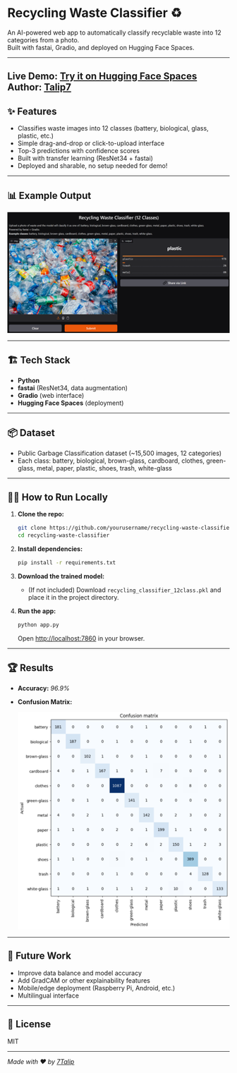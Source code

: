 # Recycling Waste Classifier ♻️

An AI-powered web app to automatically classify recyclable waste into 12 categories from a photo.  
Built with fastai, Gradio, and deployed on Hugging Face Spaces.

---

**Live Demo:** [Try it on Hugging Face Spaces](https://huggingface.co/spaces/Talip7/recycling_waste_classifier)  
**Author:** [Talip7](https://huggingface.co/Talip7)
---

## ✨ Features

- Classifies waste images into 12 classes (battery, biological, glass, plastic, etc.)
- Simple drag-and-drop or click-to-upload interface
- Top-3 predictions with confidence scores
- Built with transfer learning (ResNet34 + fastai)
- Deployed and sharable, no setup needed for demo!

---

## 📊 Example Output

<img src="demo_screenshot.png" alt="App Screenshot" width="600"/>

---

## 🏗️ Tech Stack

- **Python**
- **fastai** (ResNet34, data augmentation)
- **Gradio** (web interface)
- **Hugging Face Spaces** (deployment)

---

## 📦 Dataset

- Public Garbage Classification dataset (~15,500 images, 12 categories)
- Each class: battery, biological, brown-glass, cardboard, clothes, green-glass, metal, paper, plastic, shoes, trash, white-glass

---

## 🧑‍💻 How to Run Locally

1. **Clone the repo:**
    ```bash
    git clone https://github.com/yourusername/recycling-waste-classifier.git
    cd recycling-waste-classifier
    ```

2. **Install dependencies:**
    ```bash
    pip install -r requirements.txt
    ```

3. **Download the trained model:**
    - (If not included) Download `recycling_classifier_12class.pkl` and place it in the project directory.

4. **Run the app:**
    ```bash
    python app.py
    ```
    Open [http://localhost:7860](http://localhost:7860) in your browser.

---

## 🏆 Results

- **Accuracy:** *96.9%*
- **Confusion Matrix:**

  <img src="confusion_matrix.png" alt="Confusion matrix" width="500">

---

## 🧠 Future Work

- Improve data balance and model accuracy
- Add GradCAM or other explainability features
- Mobile/edge deployment (Raspberry Pi, Android, etc.)
- Multilingual interface

---

## 📄 License

MIT

---

*Made with ❤️ by [7Talip](https://github.com/7Talip)*


